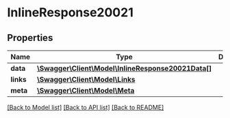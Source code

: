 # InlineResponse20021

## Properties
Name | Type | Description | Notes
------------ | ------------- | ------------- | -------------
**data** | [**\Swagger\Client\Model\InlineResponse20021Data[]**](InlineResponse20021Data.md) |  | [optional] 
**links** | [**\Swagger\Client\Model\Links**](Links.md) |  | [optional] 
**meta** | [**\Swagger\Client\Model\Meta**](Meta.md) |  | [optional] 

[[Back to Model list]](../../README.md#documentation-for-models) [[Back to API list]](../../README.md#documentation-for-api-endpoints) [[Back to README]](../../README.md)

